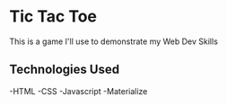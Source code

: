 # Tic Tac Toe

This is a game I'll use to demonstrate my Web Dev Skills

## Technologies Used
-HTML
-CSS
-Javascript
-Materialize